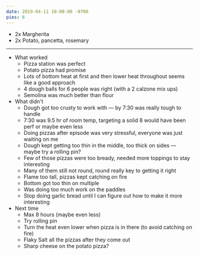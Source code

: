 ```yaml
---
date: 2019-04-11 10:00:00 -0700
pies: 6
---
```

- 2x Margherita
- 2x Potato, pancetta, rosemary

---

- What worked
    - Pizza station was perfect
    - Potato pizza had promise
    - Lots of bottom heat at first and then lower heat throughout seems like a good approach
    - 4 dough balls for 6 people was right (with a 2 calzone mix ups)
    - Semolina was much better than flour
- What didn't
    - Dough got too crusty to work with — by 7:30 was really tough to handle
    - 7:30 was 9.5 hr of room temp, targeting a solid 8 would have been perf or maybe even less
    - Doing pizzas after episode was very stressful, everyone was just waiting on me
    - Dough kept getting too thin in the middle, too thick on sides — maybe try a rolling pin?
    - Few of those pizzas were too bready, needed more toppings to stay interesting
    - Many of them still not round, round really key to getting it right
    - Flame too tall, pizzas kept catching on fire
    - Bottom got too thin on multiple
    - Was doing too much work on the paddles
    - Stop doing garlic bread until I can figure out how to make it more interesting
- Next time
    - Max 8 hours (maybe even less)
    - Try rolling pin
    - Turn the heat even lower when pizza is in there (to avoid catching on fire)
    - Flaky Salt all the pizzas after they come out
    - Sharp cheese on the potato pizza?
